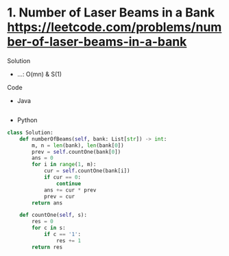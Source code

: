 # 1. Number of Laser Beams in a Bank https://leetcode.com/problems/number-of-laser-beams-in-a-bank

Solution

- ...: O(mn) & S(1)

Code

- Java

```java

```

- Python

```python
class Solution:
    def numberOfBeams(self, bank: List[str]) -> int:
        m, n = len(bank), len(bank[0])
        prev = self.countOne(bank[0])
        ans = 0
        for i in range(1, m):
            cur = self.countOne(bank[i])
            if cur == 0:
                continue
            ans += cur * prev
            prev = cur
        return ans

    def countOne(self, s):
        res = 0
        for c in s:
            if c == '1':
                res += 1
        return res
```

